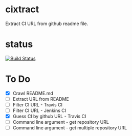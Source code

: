 # cixtract
Extract CI URL from github readme file.

# status
[![Build Status](https://secure.travis-ci.org/klau5dev/cixtract.png)](https://travis-ci.org/klau5dev/cixtract)

# To Do
- [x] Crawl README.md
- [ ] Extract URL from README
- [ ] Filter CI URL - Travis CI
- [ ] Filter CI URL - Jenkins CI
- [x] Guess CI by github URL - Travis CI
- [ ] Command line argument - get repository URL
- [ ] Command line argument - get multiple repository URL
